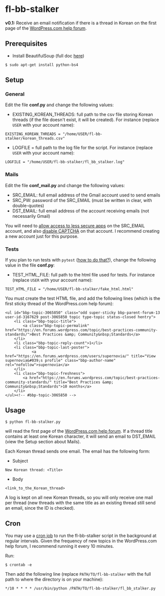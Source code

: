 # fl-bb-stalker
<b>v0.1:</b> Receive an email notification if there is a thread in Korean on the first page of the [WordPress.com help forum](https://en.forums.wordpress.com/forum/support/).

## Prerequisites
- Install BeautifulSoup (full doc [here](https://www.crummy.com/software/BeautifulSoup/bs4/doc/#installing-beautiful-soup))
```
$ sudo apt-get install python-bs4
```
## Setup
### General
Edit the file <b>conf.py</b> and change the following values:
- EXISTING_KOREAN_THREADS: full path to the csv file storing Korean threads (if the file doesn't exist, it will be created). For instance (replace `USER` with your account name):
```
EXISTING_KOREAN_THREADS = "/home/USER/fl-bb-stalker/korean_threads.csv"
```
- LOGFILE = full path to the log file for the script. For instance (replace `USER` with your account name):
```
LOGFILE = "/home/USER/fl-bb-stalker/fl_bb_stalker.log"
```
### Mails
Edit the file <b>conf_mail.py</b> and change the following values:
- SRC_EMAIL: full email address of the Gmail account used to send emails
- SRC_PW: password of the SRC_EMAIL (must be written in clear, with double-quotes)
- DST_EMAIL: full email address of the account receiving emails (not necessarily Gmail)

You will need to [allow access to less secure apps](https://myaccount.google.com/lesssecureapps) on the SRC_EMAIL account, and also [disable CAPTCHA](https://accounts.google.com/b/0/DisplayUnlockCaptcha) on that account. I recommend creating a new account just for this purpose.
### Tests
If you plan to run tests with `pytest` ([how to do that?](https://docs.pytest.org/en/latest/getting-started.html)), change the following value in the file <b>conf.py</b>:
- TEST_HTML_FILE: full path to the html file used for tests. For instance (replace `USER` with your account name):
```
TEST_HTML_FILE = "/home/USER/fl-bb-stalker/fake_html.html"
```
You must create the test HTML file, and add the following lines (which is the first sticky thread of the WordPress.com help forum):
```
<ul id="bbp-topic-3065850" class="odd super-sticky bbp-parent-forum-13 user-id-3167629 post-3065850 topic type-topic status-closed hentry">
	<li class="bbp-topic-title">
		<a class="bbp-topic-permalink" href="https://en.forums.wordpress.com/topic/best-practices-community-standards/">Best Practices &amp; Community&nbsp;Standards</a>
	</li>
	<li class="bbp-topic-reply-count">1</li>
	<li class="bbp-topic-last-poster">
			<a href="https://en.forums.wordpress.com/users/supernovia/" title="View supernovia&#039;s profile" class="bbp-author-name" rel="nofollow">supernovia</a>
	</li>
	<li class="bbp-topic-freshness">
		<a href="https://en.forums.wordpress.com/topic/best-practices-community-standards/" title="Best Practices &amp; Community&nbsp;Standards">10 months</a>
	</li>
</ul><!-- #bbp-topic-3065850 -->
```

## Usage
```
$ python fl-bb-stalker.py
```
will read the first page of the [WordPress.com help forum](https://en.forums.wordpress.com/forum/support/). If a thread title contains at least one Korean character, it will send an email to DST_EMAIL (view the Setup section about Mails).

Each Korean thread sends one email. The email has the following form:
- Subject
```
New Korean thread: <Title>
```
- Body
```
<link_to_the_Korean_thread>
```

A log is kept on all new Korean threads, so you will only receive one mail per thread (new threads with the same title as an existing thread still send an email, since the ID is checked).

## Cron
You may use a [cron job](https://help.ubuntu.com/community/CronHowto) to run the fl-bb-stalker script in the background at regular intervals. Given the frequency of new topics in the WordPress.com help forum, I recommend running it every 10 minutes.

Run:
```
$ crontab -e
```
Then add the following line (replace `PATH/TO/fl-bb-stalker` with the full path to where the directory is on your machine):
```
*/10 * * * * /usr/bin/python /PATH/TO/fl-bb-stalker/fl_bb_stalker.py
```
